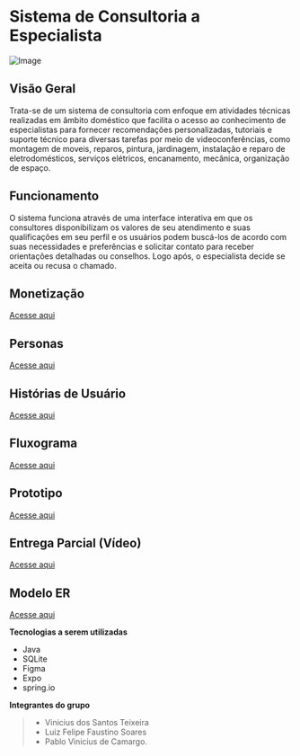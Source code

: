 # Sistema de Consultoria a Especialista

![Image](https://github.com/user-attachments/assets/7a9fa256-0e70-426f-9d1f-4cdc9cfa740e)

## Visão Geral

Trata-se de um sistema de consultoria com enfoque em atividades técnicas realizadas em âmbito doméstico que facilita o acesso ao conhecimento de especialistas para fornecer recomendações personalizadas, tutoriais e suporte técnico para diversas tarefas por meio de videoconferências, como montagem de moveis, reparos, pintura, jardinagem, instalação e reparo de eletrodomésticos, serviços elétricos, encanamento, mecânica, organização de espaço. 

## Funcionamento
O sistema funciona através de uma interface interativa em que os consultores disponibilizam os valores de seu atendimento e suas qualificações em seu perfil e os usuários podem buscá-los de acordo com suas necessidades e preferências e solicitar contato para receber orientações detalhadas ou conselhos. Logo após, o especialista decide se aceita ou recusa o chamado. 

## Monetização
[Acesse aqui](https://github.com/Vinist021/ProjetoEngSoftwareII/blob/main/docs/Monetiza%C3%A7%C3%A3o.md)

## Personas 
[Acesse aqui](https://www.canva.com/design/DAGiT4w5dIE/rt8ZfmkY_PF3nlAYYmk95Q/edit)


## Histórias de Usuário 

[Acesse aqui](https://github.com/Vinist021/ProjetoEngSoftwareII/blob/main/docs%2FhistoriasDeUsuario.md)

## Fluxograma

[Acesse aqui](https://miro.com/welcomeonboard/Wm0xck11YkpHcy9EN1plOFZRQ3p3cmUxQXAwZUVwYVdYNjhNWFQyeE0vNW14MWhlUFdtMDZORXJBQnBuWHVFT0t3OVFNU3owR1NVbGRWcUZLb2RXcE1lZWt1QmE5RmllTnJGR3ZCSGs1a2toaURON091a2YxWlp2b2RDblYzZjJ3VHhHVHd5UWtSM1BidUtUYmxycDRnPT0hdjE=?share_link_id=917672857121)

## Prototipo

[Acesse aqui](https://www.figma.com/proto/3Coc4HWb6jWuZHgj9zwJ8w/%C3%94-l%C3%A1-em-casa?node-id=0-1&t=WvRfyPCyo5AYNuoX-1)

## Entrega Parcial (Vídeo)
[Acesse aqui](https://drive.google.com/file/d/1y_tWD9Wd0fGwY-mSHIi7jKqJf0cfjKvK/view?usp=drive_link)

## Modelo ER
[Acesse aqui](https://app.brmodeloweb.com/#!/publicview/683da923a1f73becf72fb730)

**Tecnologias a serem utilizadas** 
+ Java
+ SQLite
+ Figma
+ Expo
+ spring.io

**Integrantes do grupo** 
> * Vinicius dos Santos Teixeira
> * Luiz Felipe Faustino Soares
> * Pablo Vinicius de Camargo.


 
